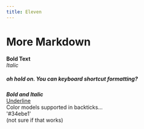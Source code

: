 ```yaml
---
title: Eleven
---
```

# More Markdown
**Bold Text** <br>
_Italic_ <br>
##### oh hold on. You can keyboard shortcut formatting?

***Bold and Italic*** <br>
<ins>Underline</ins> <br>
Color models supported in backticks...<br>
'#34ebe1'<br>
(not sure if that works)<br>


